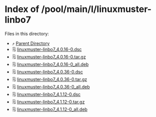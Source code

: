 
# Index of /pool/main/l/linuxmuster-linbo7
Files in this directory:
- ⤴ [Parent Directory](../)
- 🗒 [linuxmuster-linbo7_4.0.16-0.dsc](linuxmuster-linbo7_4.0.16-0.dsc)
- 🗒 [linuxmuster-linbo7_4.0.16-0.tar.gz](linuxmuster-linbo7_4.0.16-0.tar.gz)
- 🗒 [linuxmuster-linbo7_4.0.16-0_all.deb](linuxmuster-linbo7_4.0.16-0_all.deb)
- 🗒 [linuxmuster-linbo7_4.0.36-0.dsc](linuxmuster-linbo7_4.0.36-0.dsc)
- 🗒 [linuxmuster-linbo7_4.0.36-0.tar.gz](linuxmuster-linbo7_4.0.36-0.tar.gz)
- 🗒 [linuxmuster-linbo7_4.0.36-0_all.deb](linuxmuster-linbo7_4.0.36-0_all.deb)
- 🗒 [linuxmuster-linbo7_4.1.12-0.dsc](linuxmuster-linbo7_4.1.12-0.dsc)
- 🗒 [linuxmuster-linbo7_4.1.12-0.tar.gz](linuxmuster-linbo7_4.1.12-0.tar.gz)
- 🗒 [linuxmuster-linbo7_4.1.12-0_all.deb](linuxmuster-linbo7_4.1.12-0_all.deb)
